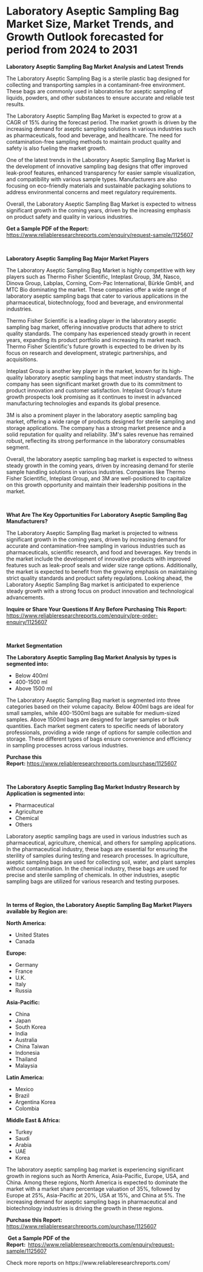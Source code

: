 <p><h1>Laboratory Aseptic Sampling Bag Market Size, Market Trends, and Growth Outlook forecasted for period from 2024 to 2031</h1></p><p><strong>Laboratory Aseptic Sampling Bag Market Analysis and Latest Trends</strong></p>
<p><p>The Laboratory Aseptic Sampling Bag is a sterile plastic bag designed for collecting and transporting samples in a contaminant-free environment. These bags are commonly used in laboratories for aseptic sampling of liquids, powders, and other substances to ensure accurate and reliable test results.</p><p>The Laboratory Aseptic Sampling Bag Market is expected to grow at a CAGR of 15% during the forecast period. The market growth is driven by the increasing demand for aseptic sampling solutions in various industries such as pharmaceuticals, food and beverage, and healthcare. The need for contamination-free sampling methods to maintain product quality and safety is also fueling the market growth.</p><p>One of the latest trends in the Laboratory Aseptic Sampling Bag Market is the development of innovative sampling bag designs that offer improved leak-proof features, enhanced transparency for easier sample visualization, and compatibility with various sample types. Manufacturers are also focusing on eco-friendly materials and sustainable packaging solutions to address environmental concerns and meet regulatory requirements.</p><p>Overall, the Laboratory Aseptic Sampling Bag Market is expected to witness significant growth in the coming years, driven by the increasing emphasis on product safety and quality in various industries.</p></p>
<p><strong>Get a Sample PDF of the Report:&nbsp;</strong> <a href="https://www.reliableresearchreports.com/enquiry/request-sample/1125607">https://www.reliableresearchreports.com/enquiry/request-sample/1125607</a></p>
<p>&nbsp;</p>
<p><strong>Laboratory Aseptic Sampling Bag Major Market Players</strong></p>
<p><p>The Laboratory Aseptic Sampling Bag Market is highly competitive with key players such as Thermo Fisher Scientific, Inteplast Group, 3M, Nasco, Dinova Group, Labplas, Corning, Com-Pac International, Bürkle GmbH, and MTC Bio dominating the market. These companies offer a wide range of laboratory aseptic sampling bags that cater to various applications in the pharmaceutical, biotechnology, food and beverage, and environmental industries.</p><p>Thermo Fisher Scientific is a leading player in the laboratory aseptic sampling bag market, offering innovative products that adhere to strict quality standards. The company has experienced steady growth in recent years, expanding its product portfolio and increasing its market reach. Thermo Fisher Scientific's future growth is expected to be driven by its focus on research and development, strategic partnerships, and acquisitions.</p><p>Inteplast Group is another key player in the market, known for its high-quality laboratory aseptic sampling bags that meet industry standards. The company has seen significant market growth due to its commitment to product innovation and customer satisfaction. Inteplast Group's future growth prospects look promising as it continues to invest in advanced manufacturing technologies and expands its global presence.</p><p>3M is also a prominent player in the laboratory aseptic sampling bag market, offering a wide range of products designed for sterile sampling and storage applications. The company has a strong market presence and a solid reputation for quality and reliability. 3M's sales revenue has remained robust, reflecting its strong performance in the laboratory consumables segment.</p><p>Overall, the laboratory aseptic sampling bag market is expected to witness steady growth in the coming years, driven by increasing demand for sterile sample handling solutions in various industries. Companies like Thermo Fisher Scientific, Inteplast Group, and 3M are well-positioned to capitalize on this growth opportunity and maintain their leadership positions in the market.</p></p>
<p>&nbsp;</p>
<p><strong>What Are The Key Opportunities For Laboratory Aseptic Sampling Bag Manufacturers?</strong></p>
<p><p>The Laboratory Aseptic Sampling Bag market is projected to witness significant growth in the coming years, driven by increasing demand for accurate and contamination-free sampling in various industries such as pharmaceuticals, scientific research, and food and beverages. Key trends in the market include the development of innovative products with improved features such as leak-proof seals and wider size range options. Additionally, the market is expected to benefit from the growing emphasis on maintaining strict quality standards and product safety regulations. Looking ahead, the Laboratory Aseptic Sampling Bag market is anticipated to experience steady growth with a strong focus on product innovation and technological advancements.</p></p>
<p><strong>Inquire or Share Your Questions If Any Before Purchasing This Report:</strong> <a href="https://www.reliableresearchreports.com/enquiry/pre-order-enquiry/1125607">https://www.reliableresearchreports.com/enquiry/pre-order-enquiry/1125607</a></p>
<p>&nbsp;</p>
<p><strong>Market Segmentation</strong></p>
<p><strong>The Laboratory Aseptic Sampling Bag Market Analysis by types is segmented into:</strong></p>
<p><ul><li>Below 400ml</li><li>400-1500 ml</li><li>Above 1500 ml</li></ul></p>
<p><p>The Laboratory Aseptic Sampling Bag market is segmented into three categories based on their volume capacity. Below 400ml bags are ideal for small samples, while 400-1500ml bags are suitable for medium-sized samples. Above 1500ml bags are designed for larger samples or bulk quantities. Each market segment caters to specific needs of laboratory professionals, providing a wide range of options for sample collection and storage. These different types of bags ensure convenience and efficiency in sampling processes across various industries.</p></p>
<p><strong>Purchase this Report:&nbsp;</strong><a href="https://www.reliableresearchreports.com/purchase/1125607">https://www.reliableresearchreports.com/purchase/1125607</a></p>
<p>&nbsp;</p>
<p><strong>The Laboratory Aseptic Sampling Bag Market Industry Research by Application is segmented into:</strong></p>
<p><ul><li>Pharmaceutical</li><li>Agriculture</li><li>Chemical</li><li>Others</li></ul></p>
<p><p>Laboratory aseptic sampling bags are used in various industries such as pharmaceutical, agriculture, chemical, and others for sampling applications. In the pharmaceutical industry, these bags are essential for ensuring the sterility of samples during testing and research processes. In agriculture, aseptic sampling bags are used for collecting soil, water, and plant samples without contamination. In the chemical industry, these bags are used for precise and sterile sampling of chemicals. In other industries, aseptic sampling bags are utilized for various research and testing purposes.</p></p>
<p>&nbsp;</p>
<p><strong>In terms of Region, the Laboratory Aseptic Sampling Bag Market Players available by Region are:</strong></p>
<p>
    <p> <strong> North America: </strong>
        <ul>
            <li>United States</li>
            <li>Canada</li>
        </ul>
        </p> 
    <p> <strong> Europe: </strong>
        <ul>
            <li>Germany</li>
            <li>France</li>
            <li>U.K.</li>
            <li>Italy</li>
            <li>Russia</li>
        </ul>
        </p> 
    <p> <strong> Asia-Pacific: </strong>
        <ul>
            <li>China</li>
            <li>Japan</li>
            <li>South Korea</li>
            <li>India</li>
            <li>Australia</li>
            <li>China Taiwan</li>
            <li>Indonesia</li>
            <li>Thailand</li>
            <li>Malaysia</li>
        </ul>
        </p> 
    <p> <strong> Latin America: </strong>
        <ul>
            <li>Mexico</li>
            <li>Brazil</li>
            <li>Argentina Korea</li>
            <li>Colombia</li>
        </ul>
        </p> 
    <p> <strong> Middle East & Africa: </strong>
        <ul>
            <li>Turkey</li>
            <li>Saudi</li>
            <li>Arabia</li>
            <li>UAE</li>
            <li>Korea</li>
        </ul>
    </p>
    </p>
<p><p>The laboratory aseptic sampling bag market is experiencing significant growth in regions such as North America, Asia-Pacific, Europe, USA, and China. Among these regions, North America is expected to dominate the market with a market share percentage valuation of 35%, followed by Europe at 25%, Asia-Pacific at 20%, USA at 15%, and China at 5%. The increasing demand for aseptic sampling bags in pharmaceutical and biotechnology industries is driving the growth in these regions.</p></p>
<p><strong>Purchase this Report: </strong><a href="https://www.reliableresearchreports.com/purchase/1125607">https://www.reliableresearchreports.com/purchase/1125607</a></p>
<p>&nbsp;<strong>Get a Sample PDF of the Report:&nbsp;&nbsp;</strong><a href="https://www.reliableresearchreports.com/enquiry/request-sample/1125607">https://www.reliableresearchreports.com/enquiry/request-sample/1125607</a></p>
<p><strong></strong></p>
<p>Check more reports on https://www.reliableresearchreports.com/</p>